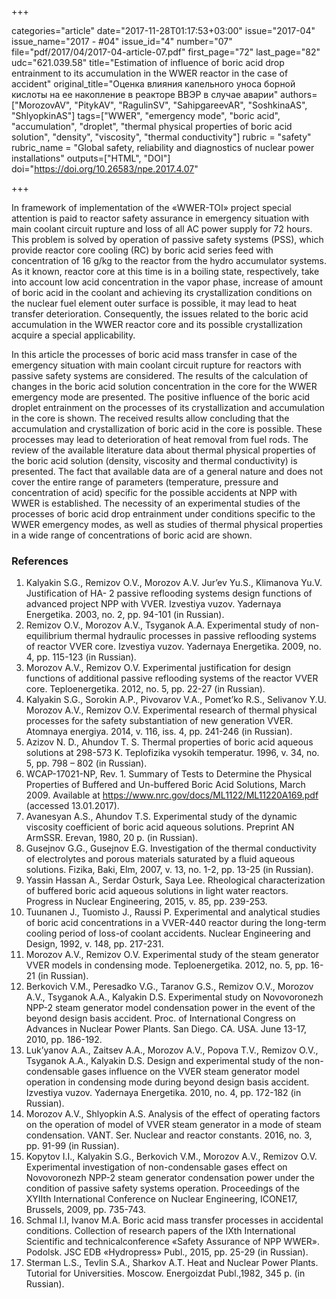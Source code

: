 +++

categories="article"
date="2017-11-28T01:17:53+03:00"
issue="2017-04"
issue_name="2017 - #04"
issue_id="4"
number="07"
file="pdf/2017/04/2017-04-article-07.pdf"
first_page="72"
last_page="82"
udc="621.039.58"
title="Estimation of influence of boric acid drop entrainment to its accumulation in the WWER reactor in the case of accident"
original_title="Оценка влияния капельного уноса борной кислоты на ее накопление в реакторе ВВЭР в случае аварии"
authors=["MorozovAV", "PitykAV", "RagulinSV", "SahipgareevAR", "SoshkinaAS", "ShlyopkinAS"]
tags=["WWER", "emergency mode", "boric acid", "accumulation", "droplet", "thermal physical properties of boric acid solution", "density", "viscosity", "thermal conductivity"]
rubric = "safety"
rubric_name = "Global safety, reliability and diagnostics of nuclear power installations"
outputs=["HTML", "DOI"]
doi="https://doi.org/10.26583/npe.2017.4.07"

+++

In framework of implementation of the «WWER-TOI» project special attention is paid to reactor safety assurance in emergency situation with main coolant circuit rupture and loss of all AC power supply for 72 hours. This problem is solved by operation of passive safety systems (PSS), which provide reactor core cooling (RC) by boric acid series feed with concentration of 16 g/kg to the reactor from the hydro accumulator systems. As it known, reactor core at this time is in a boiling state, respectively, take into account low acid concentration in the vapor phase, increase of amount of boric acid in the coolant and achieving its crystallization conditions on the nuclear fuel element outer surface is possible, it may lead to heat transfer deterioration. Consequently, the issues related to the boric acid accumulation in the WWER reactor core and its possible crystallization acquire a special applicability.

In this article the processes of boric acid mass transfer in case of the emergency situation with main coolant circuit rupture for reactors with passive safety systems are considered. The results of the calculation of changes in the boric acid solution concentration in the core for the WWER emergency mode are presented. The positive influence of the boric acid droplet entrainment on the processes of its crystallization and accumulation in the core is shown. The received results allow concluding that the accumulation and crystallization of boric acid in the core is possible. These processes may lead to deterioration of heat removal from fuel rods. The review of the available literature data about thermal physical properties of the boric acid solution (density, viscosity and thermal conductivity) is presented. The fact that available data are of a general nature and does not cover the entire range of parameters (temperature, pressure and concentration of acid) specific for the possible accidents at NPP with WWER is established. The necessity of an experimental studies of the processes of boric acid drop entrainment under conditions specific to the WWER emergency modes, as well as studies of thermal physical properties in a wide range of concentrations of boric acid are shown.

### References

1. Kalyakin S.G., Remizov O.V., Morozov A.V. Jur’ev Yu.S., Klimanova Yu.V. Justification of HA- 2 passive reflooding systems design functions of advanced project NPP with VVER. Izvestiya vuzov. Yadernaya Energetika. 2003, no. 2, pp. 94-101 (in Russian).
2. Remizov O.V., Morozov A.V., Tsyganok A.A. Experimental study of non-equilibrium thermal hydraulic processes in passive reflooding systems of reactor VVER core. Izvestiya vuzov. Yadernaya Energetika. 2009, no. 4, pp. 115-123 (in Russian).
3. Morozov A.V., Remizov O.V. Experimental justification for design functions of additional passive reflooding systems of the reactor VVER core. Teploenergetika. 2012, no. 5, pp. 22-27 (in Russian).
4. Kalyakin S.G., Sorokin A.P., Pivovarov V.A., Pomet’ko R.S., Selivanov Y.U. Morozov A.V., Remizov O.V. Experimental research of thermal physical processes for the safety substantiation of new generation VVER. Atomnaya energiya. 2014, v. 116, iss. 4, pp. 241-246 (in Russian).
5. Azizov N. D., Ahundov T. S. Thermal properties of boric acid aqueous solutions at 298-573 K. Teplofizika vysokih temperatur. 1996, v. 34, no. 5, pp. 798 – 802 (in Russian).
6. WCAP-17021-NP, Rev. 1. Summary of Tests to Determine the Physical Properties of Buffered and Un-buffered Boric Acid Solutions, March 2009. Available at https://www.nrc.gov/docs/ML1122/ML11220A169.pdf (accessed 13.01.2017).
7. Avanesyan A.S., Ahundov T.S. Experimental study of the dynamic viscosity coefficient of boric acid aqueous solutions. Preprint AN ArmSSR. Erevan, 1980, 20 p. (in Russian).
8. Gusejnov G.G., Gusejnov E.G. Investigation of the thermal conductivity of electrolytes and porous materials saturated by a fluid aqueous solutions. Fizika, Baki, Elm, 2007, v. 13, no. 1-2, pp. 13-25 (in Russian).
9. Yassin Hassan A., Serdar Osturk, Saya Lee. Rheological characterization of buffered boric acid aqueous solutions in light water reactors. Progress in Nuclear Engineering, 2015, v. 85, pp. 239-253.
10. Tuunanen J., Tuomisto J., Raussi P. Experimental and analytical studies of boric acid concentrations in a VVER-440 reactor during the long-term cooling period of loss-of coolant accidents. Nuclear Engineering and Design, 1992, v. 148, pp. 217-231.
11. Morozov A.V., Remizov O.V. Experimental study of the steam generator VVER models in condensing mode. Teploenergetika. 2012, no. 5, pp. 16-21 (in Russian).
12. Berkovich V.M., Peresadko V.G., Taranov G.S., Remizov O.V., Morozov A.V., Tsyganok A.A., Kalyakin D.S. Experimental study on Novovoronezh NPP-2 steam generator model condensation power in the event of the beyond design basis accident. Proc. of International Congress on Advances in Nuclear Power Plants. San Diego. CA. USA. June 13-17, 2010, pp. 186-192.
13. Luk’yanov A.A., Zaitsev A.A., Morozov A.V., Popova T.V., Remizov O.V., Tsyganok A.A., Kalyakin D.S. Design and experimental study of the non-condensable gases influence on the VVER steam generator model operation in condensing mode during beyond design basis accident. Izvestiya vuzov. Yadernaya Energetika. 2010, no. 4, pp. 172-182 (in Russian).
14. Morozov A.V., Shlyopkin A.S. Analysis of the effect of operating factors on the operation of model of VVER steam generator in a mode of steam condensation. VANT. Ser. Nuclear and reactor constants. 2016, no. 3, pp. 91-99 (in Russian).
15. Kopytov I.I., Kalyakin S.G., Berkovich V.M., Morozov A.V., Remizov O.V. Experimental investigation of non-condensable gases effect on Novovoronezh NPP-2 steam generator condensation power under the condition of passive safety systems operation. Proceedings of the XYIIth International Conference on Nuclear Engineering, ICONE17, Brussels, 2009, pp. 735-743.
16. Schmal I.I, Ivanov M.A. Boric acid mass transfer processes in accidental conditions. Collection of research papers of the IXth International Scientific and technicalconference «Safety Assurance of NPP WWER». Podolsk. JSC EDB «Hydropress» Publ., 2015, pp. 25-29 (in Russian).
17. Sterman L.S., Tevlin S.A., Sharkov A.T. Heat and Nuclear Power Plants. Tutorial for Universities. Moscow. Energoizdat Publ.,1982, 345 p. (in Russian).